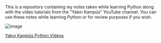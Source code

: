 This is a repository containing my notes taken while learning Python along with the video tutorials from the "Yakın Kampüs" YouTube channel. 
You can use these notes while learning Python or for review purposes if you wish.


![image](https://github.com/user-attachments/assets/7879fdd4-2ee3-499f-8ce7-3b74d45bcdec)

[Yakın Kampüs Python Videos](https://youtube.com/playlist?list=PLWctyKyPphPiul3WbHkniANLqSheBVP3O&si=8qb_C4zlfTiArHdt)
